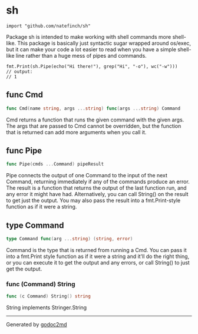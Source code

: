 
# sh
    import "github.com/natefinch/sh"

Package sh is intended to make working with shell commands more shell-like.
This package is basically just syntactic sugar wrapped around os/exec, but it
can make your code a lot easier to read when you have a simple shell-like
line rather than a huge mess of pipes and commands.


	fmt.Print(sh.Pipe(echo("Hi there!"), grep("Hi", "-o"), wc("-w")))
	// output:
	// 1






## func Cmd
``` go
func Cmd(name string, args ...string) func(args ...string) Command
```
Cmd returns a function that runs the given command with the given args.  The
args that are passed to Cmd cannot be overridden, but the function that is
returned can add more arguments when you call it.


## func Pipe
``` go
func Pipe(cmds ...Command) pipeResult
```
Pipe connects the output of one Command to the input of the next Command,
returning immediately if any of the commands produce an error.  The result is
a function that returns the output of the last function run, and any error it
might have had.  Alternatively, you can call String() on the result to get
just the output. You may also pass the result into a fmt.Print-style function
as if it were a string.



## type Command
``` go
type Command func(arg ...string) (string, error)
```
Command is the type that is returned from running a Cmd.  You can pass it
into a fmt.Print style function as if it were a string and it'll do the right
thing, or you can execute it to get the output and any errors, or call
String() to just get the output.











### func (Command) String
``` go
func (c Command) String() string
```
String implements Stringer.String









- - -
Generated by [godoc2md](http://godoc.org/github.com/davecheney/godoc2md)